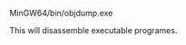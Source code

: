  MinGW64/bin/objdump.exe
 
 This will disassemble executable programes. 
 
 
    
 






















